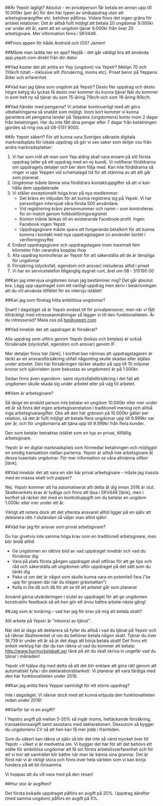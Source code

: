 ##Är Yepstr lagligt?
Absolut - en privatperson får betala en annan upp till 10.000kr (per år) för den här typen av småuppdrag utan att arbetsgivaravgifter etc. behöver påföras. Vidare finns det ingen gräns för antalet relationer. Det är alltså fullt möjligt att betala 20 ungdomar 9.000kr var under ett år, samt att en ungdom tjänar 9.000kr från över 20 arbetsgivare. Mer information finns i SKV448.

##Finns appen för både Android och iOS?
Jamen!

##Måste man ladda ner en app?
Nejdå - det går väldigt bra att använda app.yepstr.com direkt från din dator

##Vad kostar det att anlita en Yep (ungdom) via Yepstr?
Mellan 70 och 110kr/h totalt – inklusive allt (försäkring, moms etc). Priset beror på Yeppens ålder och erfarenhet.

##Vad kan jag tjäna som ungdom på Yepstr?
Desto fler uppdrag och desto högre betyg du lyckas få desto mer kommer du kunna tjäna!
När du kommer in som helt ny så tjänar du som 15-åring 70kr/h och som 19-åring 90kr/h.

##Vad händer med pengarna?
Vi arbetar kontinuerligt med att göra utbetalningarna så snabbt som möjligt. Inom kort kommer vi kunna garantera att pengarna landar på Yeppens (ungdomens) konto inom 2 dagar från betalningen. Har du inte fått dina pengar efter 7 dagar från betalningen gjordes så ring oss på 08-5151 9000.

##Är Yepstr säkert?
För att kunna vara Sveriges säkraste digitala marknadsplats för lokala uppdrag så gör vi sex saker som skiljer oss från andra marknadsplatser:

1. Vi har som mål att man som Yep aldrig skall vara ensam på sitt första uppdrag (eller på ett uppdrag med en ny kund). Vi notifierar föräldrarna om uppdragets detaljer och ber dem följa med. Kan inte föräldrarna så ringer vi upp Yeppen vid schemalagd tid för att stämma av att allt går som planerat.
2. Ungdomar måste lämna sina föräldrars kontaktuppgifter så att vi kan hålla dem uppdaterade
3. Vi ställer exceptionellt höga krav på nya medlemmar:
    - Det krävs en inbjudan för att kunna registrera sig på Yepstr. Vi har personligen intervjuat våra första 500 användare.
    - Vid registrering krävs personnummer och namn - som kontrolleras för en match genom folkbokföringsregistret
    - Konton måste länkas till en existerande Facebook-profil. Ingen Facebook ingen Yepstr
    - Uppdragsgivare måste spara ett fungerande betalkort för att kunna komma i kontakt med nya uppdragstagare (vi använder kortet i verifieringssyfte)
4. Endast uppdragsgivare och uppdragstagare inom maximalt fem kilometer från varandra kopplas ihop
5. Alla uppdrag kontrolleras av Yepstr för att säkerställa att de är lämpliga för ungdomar
6. Försäkring (olycksfall, egendom och ansvar) inkluderas alltid i priset
7. Vi har en servicetelefon tillgänglig dygnet runt, året om 08 - 515190 00

##Kan jag intervjua ungdomen innan jag bestämmer mig?
Det går absolut bra. Lägg upp uppdraget som ett vanligt uppdrag men skriv i beskrivningen att du vill använda tillfället för en  intervju istället!

##Kan jag som företag hitta ambitiösa ungdomar?

Snart! I dagsläget så är Yepstr endast till för privatpersoner, men när vi fått tillräckligt med intresseanmälningar så lägger vi till den funktionaliteten. Är du intresserad? Maila oss på [hej@yepstr.com](mailto:hej@yepstr.com)

##Vad innebär det att uppdraget är försäkrat?

Alla uppdrag som utförs genom Yepstr (bokas och betalas) är också försäkrade (olycksfall, egendom och ansvar) genom IF.

Mer detaljer finns här [länk]. I korthet kan nämnas att uppdragstagaren är täckt av en ansvarsförsäkring utifall någonting skulle skadas eller stjälas under arbetet. Den här försäkringen täcker skador på upp till 10 miljoner kronor och självrisken (som bekostas av ungdomen) är på 1.500kr.

Sedan finns även egendom- samt olycksfallsförsäkring i det fall att ungdomen skulle skada sig under arbetet eller på väg till arbetet.

##Vem är arbetsgivare?

Så länge en enskild person inte betalar en ungdom 10.000kr eller mer under ett år så finns det ingen arbetsgivarrelation i traditionell mening och alltså inga arbetsgivaravgifter. Obs att den här gränsen på 10.000kr gäller per relation, så det är fullt möjligt att betala flera ungdomar upp till 9.999kr var per år, och för ungdomarna att tjäna upp till 9.999kr från flera kunder.

Den som betalar betraktas istället som en typ av privat, tillfällig arbetsgivare.

Yepstr är en digital marknadsplats som förmedlar betalningen och möjliggör en smidig transaktion mellan parterna. Yepstr är alltså inte arbetsgivare åt dessa tusentals ungdomar. För mer information se våra allmänna villkor [länk].

##Vad innebär det att vara en sån här privat arbetsgivare – måste jag trassla med en massa skatt och papper?

Nej. Yepstr kommer att ha automatiserat allt detta åt dig innan 2016 är slut. Skatteverkets krav är tydliga och finns att läsa i SKV448 [länk], men i korthet så räcker det med en kontrolluppgift om du betalar en ungdom 1.000kr eller mer under ett år. 

Viktigt att notera dock att det yttersta ansvaret alltid ligger på en själv att deklarera rätt. I slutändan så väljer man alltid själv!

##Vad har jag för ansvar som privat arbetsgivare?

Du har givetvis inte samma höga krav som en traditionell arbetsgivare, men bör ändå alltid:

- Ge ungdomen en rättvis bild av vad uppdraget innebär och vad du förväntar dig
- Vara på plats första gången uppdraget skall utföras för att ge tips och råd och säkerställa att ungdomen utför uppdraget på det sätt som du tänkt dig
- Peka ut om det är något som skulle kunna vara en potentiell fara (”se upp för gropen där när du klipper gräsmattan”)
- Kolla in lite då och då för att se till att arbetet går som planerat

Använd gärna utvärderingen i slutet av uppdraget för att ge ungdomen konstruktiv feedback så att hen gör ett ännu bättre arbete nästa gång!

##Jag som är tonåring – vad har jag för krav på mig att betala skatt?

Allt arbete på Yepstr är ”inkomst av tjänst”. 

När det är dags att deklarera så fyller du alltså i vad du tjänat på Yepstr och så räknar Skatteverket ut om du behöver betala någon skatt. Tjänar du över 18.739 kr under ett år så är det dags att börja betala skatt! Det finns ett enkelt verktyg här där du kan räkna ut vad du kommer att betala: http://www.hurmycketskatt.se/ tänk på att du skall skriva in ungefär vad du tjänar i månaden!

Yepstr vill hjälpa dig med detta så att det blir enklare att göra rätt genom att automatiskt fylla i din deklarationsblankett. Vi planerar att vara färdiga med den här funktionaliteten under 2016.

##Kan jag anlita flera Yeppar samtidigt för ett större uppdrag?

Inte i dagsläget. Vi räknar dock med att kunna erbjuda den funktionaliteten redan under 2016!

##Varför tar ni en avgift?

I Yepstrs avgift på mellan 5-20% så ingår moms, heltäckande försäkring, transaktionsavgift samt assistans med deklarationen. Dessutom så bygger du ungdomens CV så att hen kan få mer jobb i framtiden.

Som du säkert kan räkna ut själv så blir det inte så värst mycket över till Yepstr – vilket vi är medvetna om. Vi bygger det här för att det behövs ett ställe för ambitiösa ungdomar att få sin första arbetslivserfarenhet och för att vi tror att samhället blir bättre när man lär känna sina grannar. Det är först när vi är riktigt stora och finns över hela världen som vi kan börja fundera på att bli lönsamma.

Vi hoppas att du vill vara med på den resan!

##Hur stor är avgiften?

Det första bokade uppdraget påförs en avgift på 20%. Uppdrag därefter (med samma ungdom) påförs en avgift på 5%.
